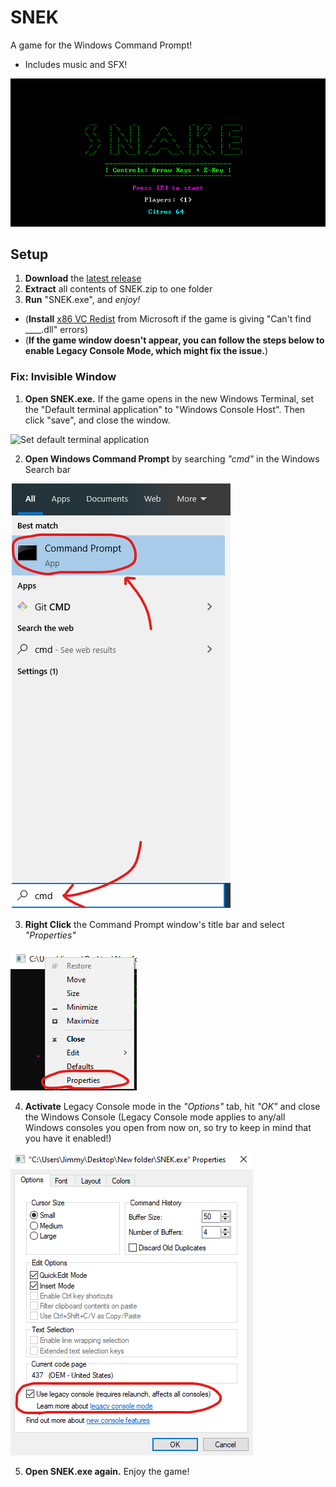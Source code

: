 # SNEK
A game for the Windows Command Prompt!
+ Includes music and SFX!

![SNEK GIF](Screenshots/snekgameplay.apng)

## Setup
1. **Download** the [latest release](https://github.com/M-O-Marmalade/SNEK/releases/latest/download/SNEK.zip)
2. **Extract** all contents of SNEK.zip to one folder
3. **Run** "SNEK.exe", and *enjoy!*
- (**Install** [x86 VC Redist](https://aka.ms/vs/16/release/vc_redist.x86.exe) from Microsoft if the game is giving "Can't find ____.dll" errors)
- (**If the game window doesn't appear, you can follow the steps below to enable Legacy Console Mode, which might fix the issue.**)

### Fix: Invisible Window

1. **Open SNEK.exe.** If the game opens in the new Windows Terminal, set the "Default terminal application" to "Windows Console Host". Then click "save", and close the window.

![Set default terminal application](Screenshots/SetConHostAsDefault.apng)

2. **Open Windows Command Prompt** by searching *"cmd"* in the Windows Search bar

![cmd](Screenshots/cmd.png)

3. **Right Click** the Command Prompt window's title bar and select *"Properties"*

![Right Click Title Bar](Screenshots/rightclicksnek.png)

4. **Activate** Legacy Console mode in the *"Options"* tab, hit *"OK"* and close the Windows Console (Legacy Console mode applies to any/all Windows consoles you open from now on, so try to keep in mind that you have it enabled!)

![Legacy Console Mode](Screenshots/legacymode.png)

5. **Open SNEK.exe again.** Enjoy the game!
